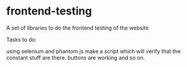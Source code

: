 # frontend-testing
A set of libraries to do the frontend testing of the website


Tasks to do: 

using selenium and phantom js make a script which will verify that the constant stuff are there. buttons are working and so on.
